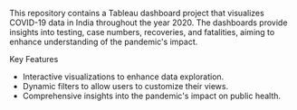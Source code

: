 This repository contains a Tableau dashboard project that visualizes COVID-19 data in India throughout the year 2020. The dashboards provide insights into testing, case numbers, recoveries, and fatalities, aiming to enhance understanding of the pandemic's impact.

Key Features
- Interactive visualizations to enhance data exploration.
- Dynamic filters to allow users to customize their views.
- Comprehensive insights into the pandemic's impact on public health.
